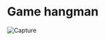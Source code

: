 # Game hangman

![Capture](https://user-images.githubusercontent.com/51133781/108633037-4fde6200-7472-11eb-96e5-a8c1d0a03562.PNG)
